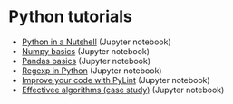 # Python tutorials

- [Python in a Nutshell](python_in_a_nutshell.ipynb) (Jupyter notebook)
- [Numpy basics](numpy_tutor.ipynb) (Jupyter notebook)
- [Pandas basics](pandas_tutor.ipynb) (Jupyter notebook)
- [Regexp in Python](regexp_in_python.ipynb) (Jupyter notebook)
- [Improve your code with PyLint](pylint.ipynb) (Jupyter notebook)
- [Effectivee algorithms (case study)](effective_algorithms.ipynb) (Jupyter notebook)
